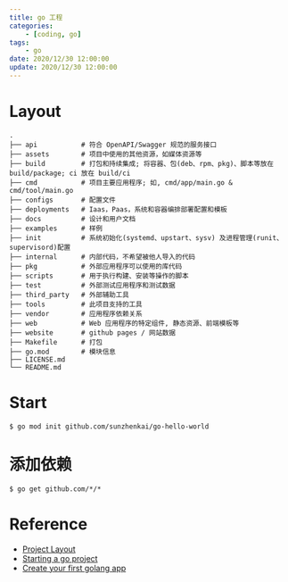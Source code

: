```yaml
---
title: go 工程
categories: 
	- [coding, go]
tags:
	- go
date: 2020/12/30 12:00:00
update: 2020/12/30 12:00:00
---
```


# Layout

```shell
.
├── api           # 符合 OpenAPI/Swagger 规范的服务接口
├── assets        # 项目中使用的其他资源，如媒体资源等
├── build         # 打包和持续集成; 将容器、包(deb、rpm、pkg)、脚本等放在 build/package; ci 放在 build/ci
├── cmd           # 项目主要应用程序; 如, cmd/app/main.go & cmd/tool/main.go
├── configs       # 配置文件
├── deployments   # Iaas，Paas，系统和容器编排部署配置和模板
├── docs          # 设计和用户文档
├── examples      # 样例
├── init          # 系统初始化(systemd、upstart、sysv) 及进程管理(runit、supervisord)配置
├── internal      # 内部代码，不希望被他人导入的代码
├── pkg           # 外部应用程序可以使用的库代码
├── scripts       # 用于执行构建、安装等操作的脚本
├── test          # 外部测试应用程序和测试数据
├── third_party   # 外部辅助工具
├── tools         # 此项目支持的工具
├── vendor        # 应用程序依赖关系
├── web           # Web 应用程序的特定组件, 静态资源、前端模板等
├── website       # github pages / 网站数据
├── Makefile      # 打包
├── go.mod        # 模块信息
├── LICENSE.md
└── README.md
```

# Start

```shell
$ go mod init github.com/sunzhenkai/go-hello-world
```

# 添加依赖

```shell
$ go get github.com/*/*
```

# Reference

- [Project Layout](https://github.com/golang-standards/project-layout)
- [Starting a go project](https://www.wolfe.id.au/2020/03/10/starting-a-go-project/)
- [Create your first golang app](https://hackersandslackers.com/create-your-first-golang-app/)

